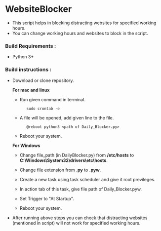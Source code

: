 # WebsiteBlocker
- This script helps in blocking distracting websites for specified working hours.
- You can change working hours and websites to block in the script.

### Build Requirements :
- Python 3+
     
### Build instructions :
- Download or clone repository.

  **For mac and linux**
   
  - Run given command in terminal.
    
     ```
        sudo crontab -e
     ```
     
  - A file will be opened, add given line to the file.
     
     ```
        @reboot python3 <path of Daily_Blocker.py>
     ```

  - Reboot your system.
  
  
  **For Windows**
  
  - Change file_path (in DailyBlocker.py) from **/etc/hosts** to **C:\Windows\System32\drivers\etc\hosts**.
  
  - Change file extension from **.py** to **.pyw**.
  
  - Create a new task using task scheduler and give it root previleges.
  
  - In action tab of this task, give file path of Daily_Blocker.pyw.
  
  - Set Trigger to "At Startup".
  
  - Reboot your system.
  
- After running above steps you can check that distracting websites (mentioned in script) will not work for specified working hours.
